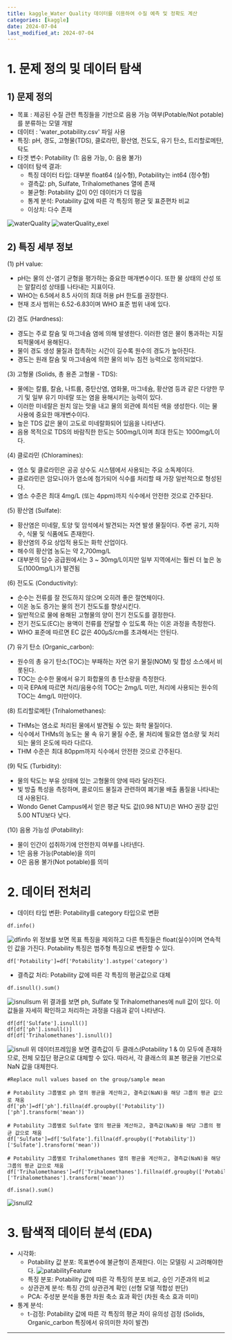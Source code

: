 ```yaml
---
title: kaggle_Water Quality 데이터를 이용하여 수질 예측 및 정확도 계산
categories: [kaggle] 
date: 2024-07-04
last_modified_at: 2024-07-04
---
```


# 1. 문제 정의 및 데이터 탐색

## 1) 문제 정의
* 목표 : 제공된 수질 관련 특징들을 기반으로 음용 가능 여부(Potable/Not potable)를 분류하는 모델 개발
* 데이터 : 'water_potability.csv' 파일 사용
* 특징: pH, 경도, 고형물(TDS), 클로라민, 황산염, 전도도, 유기 탄소, 트리할로메탄, 탁도
* 타겟 변수: Potability (1: 음용 가능, 0: 음용 불가)
* 데이터 탐색 결과:
    * 특징 데이터 타입: 대부분 float64 (실수형), Potability는 int64 (정수형)
    * 결측값: ph, Sulfate, Trihalomethanes 열에 존재
    * 불균형: Potability 값이 0인 데이터가 더 많음
    * 통계 분석: Potability 값에 따른 각 특징의 평균 및 표준편차 비교
    * 이상치: 다수 존재

![waterQuality]()
![waterQuality_exel]()

## 2) 특징 세부 정보
(1) pH value:
* pH는 물의 산-염기 균형을 평가하는 중요한 매개변수이다. 또한 물 상태의 산성 또는 알칼리성 상태를 나타내는 지표이다.
* WHO는 6.5에서 8.5 사이의 최대 허용 pH 한도를 권장한다.
* 현재 조사 범위는 6.52-6.83이며 WHO 표준 범위 내에 있다.

(2) 경도 (Hardness):
* 경도는 주로 칼슘 및 마그네슘 염에 의해 발생한다. 이러한 염은 물이 통과하는 지질 퇴적물에서 용해된다.
* 물이 경도 생성 물질과 접촉하는 시간이 길수록 원수의 경도가 높아진다.
* 경도는 원래 칼슘 및 마그네슘에 의한 물의 비누 침전 능력으로 정의되었다.

(3) 고형물 (Solids, 총 용존 고형물 - TDS):
* 물에는 칼륨, 칼슘, 나트륨, 중탄산염, 염화물, 마그네슘, 황산염 등과 같은 다양한 무기 및 일부 유기 미네랄 또는 염을 용해시키는 능력이 있다.
* 이러한 미네랄은 원치 않는 맛을 내고 물의 외관에 희석된 색을 생성한다. 이는 물 사용에 중요한 매개변수이다.
* 높은 TDS 값은 물이 고도로 미네랄화되어 있음을 나타낸다.
* 음용 목적으로 TDS의 바람직한 한도는 500mg/L이며 최대 한도는 1000mg/L이다.

(4) 클로라민 (Chloramines):
* 염소 및 클로라민은 공공 상수도 시스템에서 사용되는 주요 소독제이다.
* 클로라민은 암모니아가 염소에 첨가되어 식수를 처리할 때 가장 일반적으로 형성된다.
* 염소 수준은 최대 4mg/L (또는 4ppm)까지 식수에서 안전한 것으로 간주된다.

(5) 황산염 (Sulfate):
* 황산염은 미네랄, 토양 및 암석에서 발견되는 자연 발생 물질이다. 주변 공기, 지하수, 식물 및 식품에도 존재한다.
* 황산염의 주요 상업적 용도는 화학 산업이다.
* 해수의 황산염 농도는 약 2,700mg/L
* 대부분의 담수 공급원에서는 3 ~ 30mg/L이지만 일부 지역에서는 훨씬 더 높은 농도(1000mg/L)가 발견됨

(6) 전도도 (Conductivity):
* 순수는 전류를 잘 전도하지 않으며 오히려 좋은 절연체이다.
* 이온 농도 증가는 물의 전기 전도도를 향상시킨다.
* 일반적으로 물에 용해된 고형물의 양이 전기 전도도를 결정한다.
* 전기 전도도(EC)는 용액이 전류를 전달할 수 있도록 하는 이온 과정을 측정한다.
* WHO 표준에 따르면 EC 값은 400μS/cm를 초과해서는 안된다.

(7) 유기 탄소 (Organic_carbon):
* 원수의 총 유기 탄소(TOC)는 부패하는 자연 유기 물질(NOM) 및 합성 소스에서 비롯된다.
* TOC는 순수한 물에서 유기 화합물의 총 탄소량을 측정한다.
* 미국 EPA에 따르면 처리/음용수의 TOC는 2mg/L 미만, 처리에 사용되는 원수의 TOC는 4mg/L 미만이다.

(8) 트리할로메탄 (Trihalomethanes):
* THMs는 염소로 처리된 물에서 발견될 수 있는 화학 물질이다.
* 식수에서 THMs의 농도는 물 속 유기 물질 수준, 물 처리에 필요한 염소량 및 처리되는 물의 온도에 따라 다르다.
* THM 수준은 최대 80ppm까지 식수에서 안전한 것으로 간주된다.

(9) 탁도 (Turbidity):
* 물의 탁도는 부유 상태에 있는 고형물의 양에 따라 달라진다.
* 빛 방출 특성을 측정하며, 콜로이드 물질과 관련하여 폐기물 배출 품질을 나타내는 데 사용된다.
* Wondo Genet Campus에서 얻은 평균 탁도 값(0.98 NTU)은 WHO 권장 값인 5.00 NTU보다 낮다.

(10) 음용 가능성 (Potability):
* 물이 인간이 섭취하기에 안전한지 여부를 나타넨다.
* 1은 음용 가능(Potable)을 의미
* 0은 음용 불가(Not potable)를 의미


# 2. 데이터 전처리
* 데이터 타입 변환: Potability를 category 타입으로 변환
```
df.info()
```
![dfinfo]()
위 정보를 보면 목표 특징을 제외하고 다른 특징들은 float(실수)이며 연속적인 값을 가진다. Potability 특징은 범주형 특징으로 변환할 수 있다.
```
df['Potability']=df['Potability'].astype('category')
```

* 결측값 처리: Potability 값에 따른 각 특징의 평균값으로 대체
```
df.isnull().sum()
```
![isnullsum]()
위 결과를 보면 ph, Sulfate 및 Trihalomethanes에 null 값이 있다. 이 값들을 자세히 확인하고 처리하는 과정을 다음과 같이 나타낸다.

```
df[df['Sulfate'].isnull()]
df[df['ph'].isnull()]
df[df['Trihalomethanes'].isnull()]
```
![isnull]()
위 데이터프레임을 보면 결측값이 두 클래스(Potability 1 & 0) 모두에 존재하므로, 전체 모집단 평균으로 대체할 수 있다. 따라서, 각 클래스의 표본 평균을 기반으로 NaN 값을 대체한다.

```
#Replace null values based on the group/sample mean

# Potability 그룹별로 ph 열의 평균을 계산하고, 결측값(NaN)을 해당 그룹의 평균 값으로 채움
df['ph']=df['ph'].fillna(df.groupby(['Potability'])['ph'].transform('mean'))

# Potability 그룹별로 Sulfate 열의 평균을 계산하고, 결측값(NaN)을 해당 그룹의 평균 값으로 채움
df['Sulfate']=df['Sulfate'].fillna(df.groupby(['Potability'])['Sulfate'].transform('mean'))

# Potability 그룹별로 Trihalomethanes 열의 평균을 계산하고, 결측값(NaN)을 해당 그룹의 평균 값으로 채움
df['Trihalomethanes']=df['Trihalomethanes'].fillna(df.groupby(['Potability'])['Trihalomethanes'].transform('mean'))
```
```
df.isna().sum()
```
![isnull2]()


# 3. 탐색적 데이터 분석 (EDA)
* 시각화:
    * Potability 값 분포: 목표변수에 불균형이 존재한다. 이는 모델링 시 고려해야한다.
    ![patabilityFeature]()
    * 특징 분포: Potability 값에 따른 각 특징의 분포 비교, 승인 기준과의 비교
    * 상관관계 분석: 특징 간의 상관관계 확인 (선형 모델 적합성 판단)
    * PCA: 주성분 분석을 통한 차원 축소 효과 확인 (차원 축소 효과 미미)
* 통계 분석:
    * t-검정: Potability 값에 따른 각 특징의 평균 차이 유의성 검정 (Solids, Organic_carbon 특징에서 유의미한 차이 발견)












































---